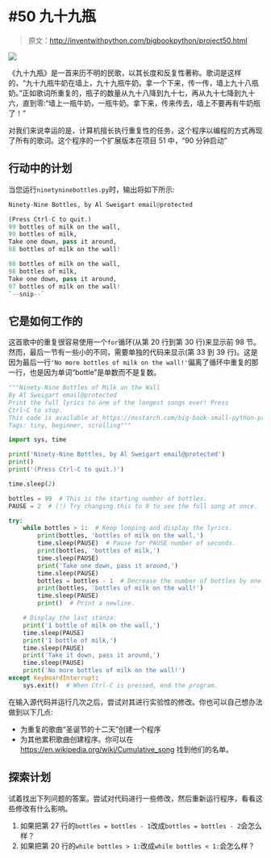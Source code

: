 # #50 九十九瓶

> 原文：<http://inventwithpython.com/bigbookpython/project50.html>

![](img/9d995d63aaead72cad01120081eb8f75.png)

《九十九瓶》是一首来历不明的民歌，以其长度和反复性著称。歌词是这样的，“九十九瓶牛奶在墙上，九十九瓶牛奶。拿一个下来，传一传，墙上九十八瓶奶。”正如歌词所重复的，瓶子的数量从九十八降到九十七，再从九十七降到九十六，直到零:“墙上一瓶牛奶，一瓶牛奶。拿下来，传来传去，墙上不要再有牛奶瓶了！”

对我们来说幸运的是，计算机擅长执行重复性的任务，这个程序以编程的方式再现了所有的歌词。这个程序的一个扩展版本在项目 51 中，“90 分钟启动”

## 行动中的计划

当您运行`ninetyninebottles.py`时，输出将如下所示:

```py
Ninety-Nine Bottles, by Al Sweigart email@protected

(Press Ctrl-C to quit.)
99 bottles of milk on the wall,
99 bottles of milk,
Take one down, pass it around,
98 bottles of milk on the wall!

98 bottles of milk on the wall,
98 bottles of milk,
Take one down, pass it around,
97 bottles of milk on the wall!
`--snip--`
```

## 它是如何工作的

这首歌中的重复很容易使用一个`for`循环(从第 20 行到第 30 行)来显示前 98 节。然而，最后一节有一些小的不同，需要单独的代码来显示(第 33 到 39 行)。这是因为最后一行`'No more bottles of milk on the wall!'`偏离了循环中重复的那一行，也是因为单词“bottle”是单数而不是复数。

```py
"""Ninety-Nine Bottles of Milk on the Wall
By Al Sweigart email@protected
Print the full lyrics to one of the longest songs ever! Press
Ctrl-C to stop.
This code is available at https://nostarch.com/big-book-small-python-programming
Tags: tiny, beginner, scrolling"""

import sys, time

print('Ninety-Nine Bottles, by Al Sweigart email@protected')
print()
print('(Press Ctrl-C to quit.)')

time.sleep(2)

bottles = 99  # This is the starting number of bottles.
PAUSE = 2  # (!) Try changing this to 0 to see the full song at once.

try:
    while bottles > 1:  # Keep looping and display the lyrics.
        print(bottles, 'bottles of milk on the wall,')
        time.sleep(PAUSE)  # Pause for PAUSE number of seconds.
        print(bottles, 'bottles of milk,')
        time.sleep(PAUSE)
        print('Take one down, pass it around,')
        time.sleep(PAUSE)
        bottles = bottles - 1  # Decrease the number of bottles by one.
        print(bottles, 'bottles of milk on the wall!')
        time.sleep(PAUSE)
        print()  # Print a newline.

    # Display the last stanza:
    print('1 bottle of milk on the wall,')
    time.sleep(PAUSE)
    print('1 bottle of milk,')
    time.sleep(PAUSE)
    print('Take it down, pass it around,')
    time.sleep(PAUSE)
    print('No more bottles of milk on the wall!')
except KeyboardInterrupt:
    sys.exit()  # When Ctrl-C is pressed, end the program. 
```

在输入源代码并运行几次之后，尝试对其进行实验性的修改。你也可以自己想办法做到以下几点:

*   为重复的歌曲“圣诞节的十二天”创建一个程序
*   为其他累积歌曲创建程序。你可以在 https://en.wikipedia.org/wiki/Cumulative_song 找到他们的名单。

## 探索计划

试着找出下列问题的答案。尝试对代码进行一些修改，然后重新运行程序，看看这些修改有什么影响。

1.  如果把第 27 行的`bottles = bottles - 1`改成`bottles = bottles - 2`会怎么样？
2.  如果把第 20 行的`while bottles > 1:`改成`while bottles < 1:`会怎么样？